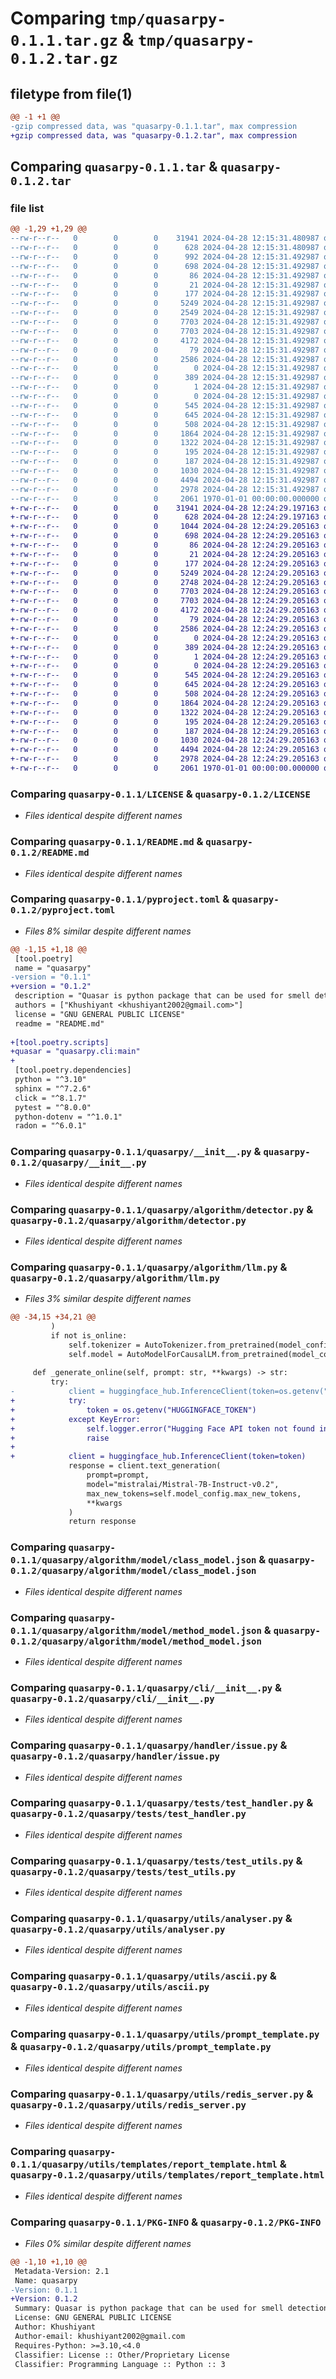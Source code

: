 # Comparing `tmp/quasarpy-0.1.1.tar.gz` & `tmp/quasarpy-0.1.2.tar.gz`

## filetype from file(1)

```diff
@@ -1 +1 @@
-gzip compressed data, was "quasarpy-0.1.1.tar", max compression
+gzip compressed data, was "quasarpy-0.1.2.tar", max compression
```

## Comparing `quasarpy-0.1.1.tar` & `quasarpy-0.1.2.tar`

### file list

```diff
@@ -1,29 +1,29 @@
--rw-r--r--   0        0        0    31941 2024-04-28 12:15:31.480987 quasarpy-0.1.1/LICENSE
--rw-r--r--   0        0        0      628 2024-04-28 12:15:31.480987 quasarpy-0.1.1/README.md
--rw-r--r--   0        0        0      992 2024-04-28 12:15:31.492987 quasarpy-0.1.1/pyproject.toml
--rw-r--r--   0        0        0      698 2024-04-28 12:15:31.492987 quasarpy-0.1.1/quasarpy/__init__.py
--rw-r--r--   0        0        0       86 2024-04-28 12:15:31.492987 quasarpy-0.1.1/quasarpy/__main__.py
--rw-r--r--   0        0        0       21 2024-04-28 12:15:31.492987 quasarpy-0.1.1/quasarpy/_version.py
--rw-r--r--   0        0        0      177 2024-04-28 12:15:31.492987 quasarpy-0.1.1/quasarpy/algorithm/__init__.py
--rw-r--r--   0        0        0     5249 2024-04-28 12:15:31.492987 quasarpy-0.1.1/quasarpy/algorithm/detector.py
--rw-r--r--   0        0        0     2549 2024-04-28 12:15:31.492987 quasarpy-0.1.1/quasarpy/algorithm/llm.py
--rw-r--r--   0        0        0     7703 2024-04-28 12:15:31.492987 quasarpy-0.1.1/quasarpy/algorithm/model/class_model.json
--rw-r--r--   0        0        0     7703 2024-04-28 12:15:31.492987 quasarpy-0.1.1/quasarpy/algorithm/model/method_model.json
--rw-r--r--   0        0        0     4172 2024-04-28 12:15:31.492987 quasarpy-0.1.1/quasarpy/cli/__init__.py
--rw-r--r--   0        0        0       79 2024-04-28 12:15:31.492987 quasarpy-0.1.1/quasarpy/handler/__init__.py
--rw-r--r--   0        0        0     2586 2024-04-28 12:15:31.492987 quasarpy-0.1.1/quasarpy/handler/issue.py
--rw-r--r--   0        0        0        0 2024-04-28 12:15:31.492987 quasarpy-0.1.1/quasarpy/tests/__init__.py
--rw-r--r--   0        0        0      389 2024-04-28 12:15:31.492987 quasarpy-0.1.1/quasarpy/tests/conftest.py
--rw-r--r--   0        0        0        1 2024-04-28 12:15:31.492987 quasarpy-0.1.1/quasarpy/tests/test_algorithm.py
--rw-r--r--   0        0        0        0 2024-04-28 12:15:31.492987 quasarpy-0.1.1/quasarpy/tests/test_cli.py
--rw-r--r--   0        0        0      545 2024-04-28 12:15:31.492987 quasarpy-0.1.1/quasarpy/tests/test_handler.py
--rw-r--r--   0        0        0      645 2024-04-28 12:15:31.492987 quasarpy-0.1.1/quasarpy/tests/test_utils.py
--rw-r--r--   0        0        0      508 2024-04-28 12:15:31.492987 quasarpy-0.1.1/quasarpy/utils/__init__.py
--rw-r--r--   0        0        0     1864 2024-04-28 12:15:31.492987 quasarpy-0.1.1/quasarpy/utils/analyser.py
--rw-r--r--   0        0        0     1322 2024-04-28 12:15:31.492987 quasarpy-0.1.1/quasarpy/utils/ascii.py
--rw-r--r--   0        0        0      195 2024-04-28 12:15:31.492987 quasarpy-0.1.1/quasarpy/utils/errors.py
--rw-r--r--   0        0        0      187 2024-04-28 12:15:31.492987 quasarpy-0.1.1/quasarpy/utils/logger.py
--rw-r--r--   0        0        0     1030 2024-04-28 12:15:31.492987 quasarpy-0.1.1/quasarpy/utils/prompt_template.py
--rw-r--r--   0        0        0     4494 2024-04-28 12:15:31.492987 quasarpy-0.1.1/quasarpy/utils/redis_server.py
--rw-r--r--   0        0        0     2978 2024-04-28 12:15:31.492987 quasarpy-0.1.1/quasarpy/utils/templates/report_template.html
--rw-r--r--   0        0        0     2061 1970-01-01 00:00:00.000000 quasarpy-0.1.1/PKG-INFO
+-rw-r--r--   0        0        0    31941 2024-04-28 12:24:29.197163 quasarpy-0.1.2/LICENSE
+-rw-r--r--   0        0        0      628 2024-04-28 12:24:29.197163 quasarpy-0.1.2/README.md
+-rw-r--r--   0        0        0     1044 2024-04-28 12:24:29.205163 quasarpy-0.1.2/pyproject.toml
+-rw-r--r--   0        0        0      698 2024-04-28 12:24:29.205163 quasarpy-0.1.2/quasarpy/__init__.py
+-rw-r--r--   0        0        0       86 2024-04-28 12:24:29.205163 quasarpy-0.1.2/quasarpy/__main__.py
+-rw-r--r--   0        0        0       21 2024-04-28 12:24:29.205163 quasarpy-0.1.2/quasarpy/_version.py
+-rw-r--r--   0        0        0      177 2024-04-28 12:24:29.205163 quasarpy-0.1.2/quasarpy/algorithm/__init__.py
+-rw-r--r--   0        0        0     5249 2024-04-28 12:24:29.205163 quasarpy-0.1.2/quasarpy/algorithm/detector.py
+-rw-r--r--   0        0        0     2748 2024-04-28 12:24:29.205163 quasarpy-0.1.2/quasarpy/algorithm/llm.py
+-rw-r--r--   0        0        0     7703 2024-04-28 12:24:29.205163 quasarpy-0.1.2/quasarpy/algorithm/model/class_model.json
+-rw-r--r--   0        0        0     7703 2024-04-28 12:24:29.205163 quasarpy-0.1.2/quasarpy/algorithm/model/method_model.json
+-rw-r--r--   0        0        0     4172 2024-04-28 12:24:29.205163 quasarpy-0.1.2/quasarpy/cli/__init__.py
+-rw-r--r--   0        0        0       79 2024-04-28 12:24:29.205163 quasarpy-0.1.2/quasarpy/handler/__init__.py
+-rw-r--r--   0        0        0     2586 2024-04-28 12:24:29.205163 quasarpy-0.1.2/quasarpy/handler/issue.py
+-rw-r--r--   0        0        0        0 2024-04-28 12:24:29.205163 quasarpy-0.1.2/quasarpy/tests/__init__.py
+-rw-r--r--   0        0        0      389 2024-04-28 12:24:29.205163 quasarpy-0.1.2/quasarpy/tests/conftest.py
+-rw-r--r--   0        0        0        1 2024-04-28 12:24:29.205163 quasarpy-0.1.2/quasarpy/tests/test_algorithm.py
+-rw-r--r--   0        0        0        0 2024-04-28 12:24:29.205163 quasarpy-0.1.2/quasarpy/tests/test_cli.py
+-rw-r--r--   0        0        0      545 2024-04-28 12:24:29.205163 quasarpy-0.1.2/quasarpy/tests/test_handler.py
+-rw-r--r--   0        0        0      645 2024-04-28 12:24:29.205163 quasarpy-0.1.2/quasarpy/tests/test_utils.py
+-rw-r--r--   0        0        0      508 2024-04-28 12:24:29.205163 quasarpy-0.1.2/quasarpy/utils/__init__.py
+-rw-r--r--   0        0        0     1864 2024-04-28 12:24:29.205163 quasarpy-0.1.2/quasarpy/utils/analyser.py
+-rw-r--r--   0        0        0     1322 2024-04-28 12:24:29.205163 quasarpy-0.1.2/quasarpy/utils/ascii.py
+-rw-r--r--   0        0        0      195 2024-04-28 12:24:29.205163 quasarpy-0.1.2/quasarpy/utils/errors.py
+-rw-r--r--   0        0        0      187 2024-04-28 12:24:29.205163 quasarpy-0.1.2/quasarpy/utils/logger.py
+-rw-r--r--   0        0        0     1030 2024-04-28 12:24:29.205163 quasarpy-0.1.2/quasarpy/utils/prompt_template.py
+-rw-r--r--   0        0        0     4494 2024-04-28 12:24:29.205163 quasarpy-0.1.2/quasarpy/utils/redis_server.py
+-rw-r--r--   0        0        0     2978 2024-04-28 12:24:29.205163 quasarpy-0.1.2/quasarpy/utils/templates/report_template.html
+-rw-r--r--   0        0        0     2061 1970-01-01 00:00:00.000000 quasarpy-0.1.2/PKG-INFO
```

### Comparing `quasarpy-0.1.1/LICENSE` & `quasarpy-0.1.2/LICENSE`

 * *Files identical despite different names*

### Comparing `quasarpy-0.1.1/README.md` & `quasarpy-0.1.2/README.md`

 * *Files identical despite different names*

### Comparing `quasarpy-0.1.1/pyproject.toml` & `quasarpy-0.1.2/pyproject.toml`

 * *Files 8% similar despite different names*

```diff
@@ -1,15 +1,18 @@
 [tool.poetry]
 name = "quasarpy"
-version = "0.1.1"
+version = "0.1.2"
 description = "Quasar is python package that can be used for smell detection along with detailed report in various formats such as html, pdf, etc."
 authors = ["Khushiyant <khushiyant2002@gmail.com>"]
 license = "GNU GENERAL PUBLIC LICENSE"
 readme = "README.md"
 
+[tool.poetry.scripts]
+quasar = "quasarpy.cli:main"
+
 [tool.poetry.dependencies]
 python = "^3.10"
 sphinx = "^7.2.6"
 click = "^8.1.7"
 pytest = "^8.0.0"
 python-dotenv = "^1.0.1"
 radon = "^6.0.1"
```

### Comparing `quasarpy-0.1.1/quasarpy/__init__.py` & `quasarpy-0.1.2/quasarpy/__init__.py`

 * *Files identical despite different names*

### Comparing `quasarpy-0.1.1/quasarpy/algorithm/detector.py` & `quasarpy-0.1.2/quasarpy/algorithm/detector.py`

 * *Files identical despite different names*

### Comparing `quasarpy-0.1.1/quasarpy/algorithm/llm.py` & `quasarpy-0.1.2/quasarpy/algorithm/llm.py`

 * *Files 3% similar despite different names*

```diff
@@ -34,15 +34,21 @@
         )
         if not is_online:
             self.tokenizer = AutoTokenizer.from_pretrained(model_config.model_name)
             self.model = AutoModelForCausalLM.from_pretrained(model_config.model_name)
 
     def _generate_online(self, prompt: str, **kwargs) -> str:
         try:
-            client = huggingface_hub.InferenceClient(token=os.getenv("HUGGINGFACE_TOKEN"))
+            try:
+                token = os.getenv("HUGGINGFACE_TOKEN")
+            except KeyError:
+                self.logger.error("Hugging Face API token not found in the environment variables.")
+                raise
+
+            client = huggingface_hub.InferenceClient(token=token)
             response = client.text_generation(
                 prompt=prompt,
                 model="mistralai/Mistral-7B-Instruct-v0.2",
                 max_new_tokens=self.model_config.max_new_tokens,
                 **kwargs
             )
             return response
```

### Comparing `quasarpy-0.1.1/quasarpy/algorithm/model/class_model.json` & `quasarpy-0.1.2/quasarpy/algorithm/model/class_model.json`

 * *Files identical despite different names*

### Comparing `quasarpy-0.1.1/quasarpy/algorithm/model/method_model.json` & `quasarpy-0.1.2/quasarpy/algorithm/model/method_model.json`

 * *Files identical despite different names*

### Comparing `quasarpy-0.1.1/quasarpy/cli/__init__.py` & `quasarpy-0.1.2/quasarpy/cli/__init__.py`

 * *Files identical despite different names*

### Comparing `quasarpy-0.1.1/quasarpy/handler/issue.py` & `quasarpy-0.1.2/quasarpy/handler/issue.py`

 * *Files identical despite different names*

### Comparing `quasarpy-0.1.1/quasarpy/tests/test_handler.py` & `quasarpy-0.1.2/quasarpy/tests/test_handler.py`

 * *Files identical despite different names*

### Comparing `quasarpy-0.1.1/quasarpy/tests/test_utils.py` & `quasarpy-0.1.2/quasarpy/tests/test_utils.py`

 * *Files identical despite different names*

### Comparing `quasarpy-0.1.1/quasarpy/utils/analyser.py` & `quasarpy-0.1.2/quasarpy/utils/analyser.py`

 * *Files identical despite different names*

### Comparing `quasarpy-0.1.1/quasarpy/utils/ascii.py` & `quasarpy-0.1.2/quasarpy/utils/ascii.py`

 * *Files identical despite different names*

### Comparing `quasarpy-0.1.1/quasarpy/utils/prompt_template.py` & `quasarpy-0.1.2/quasarpy/utils/prompt_template.py`

 * *Files identical despite different names*

### Comparing `quasarpy-0.1.1/quasarpy/utils/redis_server.py` & `quasarpy-0.1.2/quasarpy/utils/redis_server.py`

 * *Files identical despite different names*

### Comparing `quasarpy-0.1.1/quasarpy/utils/templates/report_template.html` & `quasarpy-0.1.2/quasarpy/utils/templates/report_template.html`

 * *Files identical despite different names*

### Comparing `quasarpy-0.1.1/PKG-INFO` & `quasarpy-0.1.2/PKG-INFO`

 * *Files 0% similar despite different names*

```diff
@@ -1,10 +1,10 @@
 Metadata-Version: 2.1
 Name: quasarpy
-Version: 0.1.1
+Version: 0.1.2
 Summary: Quasar is python package that can be used for smell detection along with detailed report in various formats such as html, pdf, etc.
 License: GNU GENERAL PUBLIC LICENSE
 Author: Khushiyant
 Author-email: khushiyant2002@gmail.com
 Requires-Python: >=3.10,<4.0
 Classifier: License :: Other/Proprietary License
 Classifier: Programming Language :: Python :: 3
```

